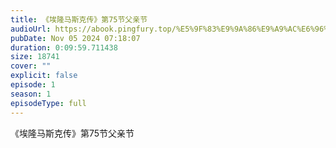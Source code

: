 ```yaml
---
title: 《埃隆马斯克传》第75节父亲节
audioUrl: https://abook.pingfury.top/%E5%9F%83%E9%9A%86%E9%A9%AC%E6%96%AF%E5%85%8B%E4%BC%A0-76-%E7%AC%AC75%E8%8A%82%E7%88%B6%E4%BA%B2%E8%8A%82-9z81tx2k.mp3
pubDate: Nov 05 2024 07:18:07
duration: 0:09:59.711438
size: 18741
cover: ""
explicit: false
episode: 1
season: 1
episodeType: full
---
```

《埃隆马斯克传》第75节父亲节